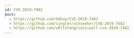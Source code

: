 ```yaml
---
id: CVE-2019-7482
pocs:
  - https://github.com/b4bay/CVE-2019-7482
  - https://github.com/singletrackseeker/CVE-2019-7482
  - https://github.com/w0lfzhang/sonicwall-cve-2019-7482
---
```

